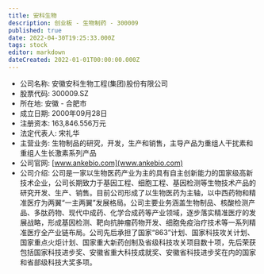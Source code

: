 ```yaml
---
title: 安科生物
description: 创业板 - 生物制药 - 300009
published: true
date: 2022-04-30T19:25:33.000Z
tags: stock
editor: markdown
dateCreated: 2022-01-01T00:00:00.000Z
---
```


- 公司名称: 安徽安科生物工程(集团)股份有限公司
- 股票代码: 300009.SZ
- 所在地: 安徽 - 合肥市
- 成立日期: 2000年09月28日
- 注册资本: 163,846.556万元
- 法定代表人: 宋礼华
- 主营业务: 生物制品的研究，开发，生产和销售，主导产品为重组人干扰素和重组人生长激素系列产品
- 公司官网: [www.ankebio.com](www.ankebio.com)
- 公司介绍: 公司是一家以生物医药产业为主的具有自主创新能力的国家级高新技术企业，公司长期致力于基因工程、细胞工程、基因检测等生物技术产品的研究开发、生产、销售。目前公司形成了以生物医药为主轴，以中西药物和精准医疗为两翼“一主两翼”发展格局。公司主要业务涵盖生物制品、核酸检测产品、多肽药物、现代中成药、化学合成药等产业领域，逐步落实精准医疗的发展战略，形成基因检测、靶向抗肿瘤药物开发、细胞免疫治疗技术等一系列精准医疗全产业链布局。公司先后承担了国家“863”计划、国家科技攻关计划、国家重点火炬计划、国家重大新药创制及省级科技攻关项目数十项，先后荣获包括国家科技进步奖、安徽省重大科技成就奖、安徽省科技进步奖在内的国家和省部级科技大奖多项。


